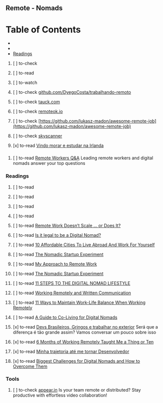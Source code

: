 ## Remote - Nomads

# Table of Contents
<!-- MarkdownTOC depth=4 -->
  - [](#)
  - [](#)
  - [Readings](#readings)
<!-- /MarkdownTOC -->

  1. [ ] to-check []()
  1. [ ] to-read []()
  1. [ ] to-watch []()

  1. [ ] to-check [github.com/DyegoCosta/trabalhando-remoto](https://github.com/DyegoCosta/trabalhando-remoto)

  1. [ ] to-check [tauck.com](http://www.tauck.com/)

  1. [ ] to-check [remoteok.io](https://remoteok.io/)
  1. [ ] to-check [https://github.com/lukasz-madon/awesome-remote-job](https://github.com/lukasz-madon/awesome-remote-job)

  1. [ ] to-check [skyscanner](https://www.skyscanner.com.br/)

  1. [x] to-read [Vindo morar e estudar na Irlanda](https://willianjusten.com.br/vindo-morar-e-estudar-na-irlanda/)

### 

  1. [ ] to-read [Remote Workers Q&A](https://remote.co/remote-workers/) Leading remote workers and digital nomads answer your top questions

### Readings 

  1. [ ] to-read []()
  1. [ ] to-read []()
  1. [ ] to-read []()
  1. [ ] to-read []()
  1. [ ] to-read [Remote Work Doesn’t Scale … or Does It?](https://hackernoon.com/remote-work-doesnt-scale-or-does-it-4a72ce2bb1f3)
  1. [ ] to-read [Is it legal to be a Digital Nomad?](http://hobowithalaptop.com/is-it-legal-to-be-a-digital-nomad-333#axzz3QhJQkRpO)

  1. [ ] to-read [10 Affordable Cities To Live Abroad And Work For Yourself](https://www.fastcompany.com/3062911/10-super-affordable-international-cities-for-digital-nomads)

  1. [ ] to-read [The Nomadic Startup Experiment](https://medium.com/the-mission/the-nomadic-startup-experiment-f412aef3e190)

  1. [ ] to-read [My Approach to Remote Work](http://hire.jonasgalvez.com.br/2017/Jul/16/My-Approach-to-Remote-Work)
  1. [ ] to-read [The Nomadic Startup Experiment](https://medium.com/the-mission/the-nomadic-startup-experiment-f412aef3e190)

  1. [ ] to-read [11 STEPS TO THE DIGITAL NOMAD LIFESTYLE](https://twodrifters.us/blog/digital-nomad-lifestyle.html)
  1. [ ] to-read [Working Remotely and Written Communication](https://dev.to/damcosset/working-remotely-and-written-communication)
  1. [ ] to-read [11 Ways to Maintain Work-Life Balance When Working Remotely](https://remote.co/maintain-work-life-balance-working-remotely/)
  1. [ ] to-read [A Guide to Co-Living for Digital Nomads](https://remote.co/guide-to-co-living-for-digital-nomads/)

  1. [x] to-read [Devs Brasileiros, Gringos e trabalhar no exterior](https://willianjusten.com.br/devs-brasileiros-gringos-trabalhar-exterior/) Será que a diferença é tão grande assim? Vamos conversar um pouco sobre isso
  1. [x] to-read [6 Months of Working Remotely Taught Me a Thing or Ten](https://dev.to/peteranglea/6-months-of-working-remotely-taught-me-a-thing-orten)
  1. [x] to-read [Minha trajetoria até me tornar Desenvolvedor](https://willianjusten.com.br/minha-trajetoria-ate-ser-desenvolvedor/)
  1. [x] to-read [Biggest Challenges for Digital Nomads and How to Overcome Them](https://remote.co/challenges-for-digital-nomads-overcome-them/)

### Tools

  1. [ ] to-check [appear.in](https://appear.in/) Is your team remote or distributed? Stay productive with effortless video collaboration!
